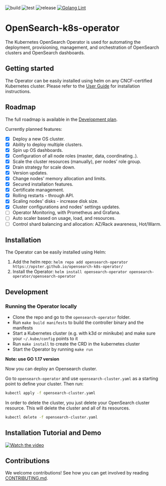 ![build](https://github.com/opster/opensearch-k8s-operator/actions/workflows/docker-build.yaml/badge.svg) ![test](https://github.com/opster/opensearch-k8s-operator/actions/workflows/testing.yaml/badge.svg) ![release](https://img.shields.io/github/v/release/opster/opensearch-k8s-operator) [![Golang Lint](https://github.com/Opster/opensearch-k8s-operator/actions/workflows/linting.yaml/badge.svg)](https://github.com/Opster/opensearch-k8s-operator/actions/workflows/linting.yaml)

# OpenSearch-k8s-operator

The Kubernetes OpenSearch Operator is used for automating the deployment, provisioning, management, and orchestration of OpenSearch clusters and OpenSearch dashboards.

## Getting started

The Operator can be easily installed using helm on any CNCF-certified Kubernetes cluster. Please refer to the [User Guide](./docs/userguide/main.md) for installation instructions.

## Roadmap

The full roadmap is available in the [Development plan](./docs/designs/dev-plan.md).

Currently planned features:

- [x] Deploy a new OS cluster.
- [x] Ability to deploy multiple clusters.
- [x] Spin up OS dashboards.
- [x] Configuration of all node roles (master, data, coordinating..).
- [x] Scale the cluster resources (manually), per nodes' role group.
- [x] Drain strategy for scale down.
- [x] Version updates.
- [x] Change nodes' memory allocation and limits.
- [x] Secured installation features.
- [x] Certificate management.
- [x] Rolling restarts - through API.
- [x] Scaling nodes' disks - increase disk size.
- [x] Cluster configurations and nodes' settings updates.
- [ ] Operator Monitoring, with Prometheus and Grafana.
- [ ] Auto scaler based on usage, load, and resources.
- [ ] Control shard balancing and allocation: AZ/Rack awareness, Hot/Warm.

## Installation
The Operator can be easily installed using Helm:

1. Add the helm repo: `helm repo add opensearch-operator https://opster.github.io/opensearch-k8s-operator/`
2. Install the Operator: `helm install opensearch-operator opensearch-operator/opensearch-operator`

## Development

### Running the Operator locally

- Clone the repo and go to the `opensearch-operator` folder.
- Run `make build manifests` to build the controller binary and the manifests
- Start a Kubernetes cluster (e.g. with k3d or minikube) and make sure your `~/.kube/config` points to it
- Run `make install` to create the CRD in the kubernetes cluster
- Start the Operator by running `make run`

**Note: use GO 1.17 version** 

Now you can deploy an Opensearch cluster.

Go to `opensearch-operator` and use `opensearch-cluster.yaml` as a starting point to define your cluster. Then run:

```bash
kubectl apply -f opensearch-cluster.yaml
```

In order to delete the cluster, you just delete your OpenSearch cluster resource. This will delete the cluster and all of its resources.

```bash
kubectl delete -f opensearch-cluster.yaml
```
## Installation Tutorial and Demo

[![Watch the video](https://opster.com/wp-content/uploads/2022/05/Operator-Installation-Tutorial.png)](https://player.vimeo.com/video/708641527)

## Contributions

We welcome contributions! See how you can get involved by reading [CONTRIBUTING.md](./CONTRIBUTING.md).
